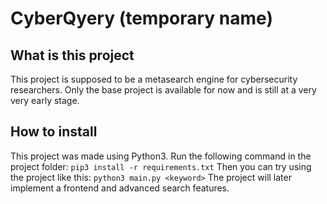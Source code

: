 # CyberQyery (temporary name)

## What is this project
This project is supposed to be a metasearch engine for cybersecurity researchers.
Only the base project is available for now and is still at a very very early stage.

## How to install
This project was made using Python3.
Run the following command in the project folder:
``pip3 install -r requirements.txt``
Then you can try using the project like this:
``python3 main.py <keyword>``
The project will later implement a frontend and advanced search features.